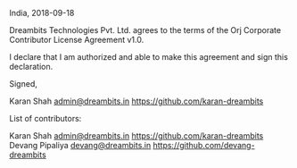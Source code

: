 India, 2018-09-18

Dreambits Technologies Pvt. Ltd. agrees to the terms of the Orj Corporate Contributor License
Agreement v1.0.

I declare that I am authorized and able to make this agreement and sign this
declaration.

Signed,

Karan Shah admin@dreambits.in https://github.com/karan-dreambits

List of contributors:

Karan Shah admin@dreambits.in https://github.com/karan-dreambits
Devang Pipaliya devang@dreambits.in https://github.com/devang-dreambits
